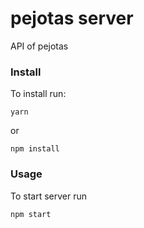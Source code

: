 # pejotas server
API of pejotas

### Install
To install run:
```
yarn
```
or
```
npm install
```

### Usage
To start server run
```
npm start
```

